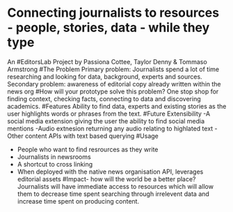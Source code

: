 # Connecting journalists to resources - people, stories, data - while they type
An #EditorsLab Project by Passiona Cottee, Taylor Denny & Tommaso Armstrong
#The Problem
Primary problem: Journalists spend a lot of time researching and looking for data, background, experts and sources.
Secondary problem: awareness of editorial copy already written within the news org
#How will your prototype solve this problem?
One stop shop for finding context, checking facts, connecting to data and discovering academics.
#Features
Ability to find data, experts and existing stories as the user highlights words or phrases from the text.
#Future Extensibility
-A social media extension giving the user the ability to find social media mentions 
-Audio extnesion returning any audio relating to highlated text
-Other content APIs with text based querying 
#Usage
- People who want to find resrources as they write 
- Journalists in newsrooms
- A shortcut to cross linking
- When deployed with the native news organisation API, leverages editorial assets
#Impact- how will the world be a better place?
Journalists will have immediate access to resources which will allow them to decrease time spent searching through irrelevent data and increase time spent on producing content.

